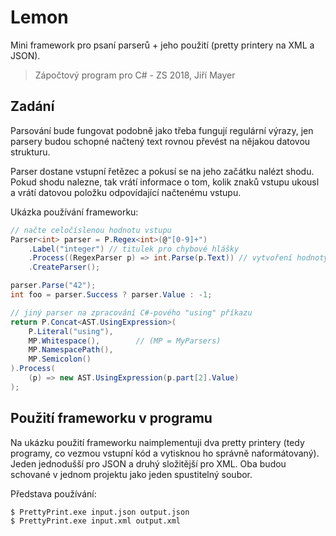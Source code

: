 Lemon
=====

Mini framework pro psaní parserů + jeho použití (pretty printery na XML a JSON).

> Zápočtový program pro C# - ZS 2018, Jiří Mayer


Zadání
------

Parsování bude fungovat podobně jako třeba fungují regulární výrazy,
jen parsery budou schopné načtený text rovnou převést na nějakou
datovou strukturu.

Parser dostane vstupní řetězec a pokusí se na jeho začátku nalézt shodu.
Pokud shodu nalezne, tak vrátí informace o tom, kolik znaků vstupu ukousl
a vrátí datovou položku odpovídající načtenému vstupu.

Ukázka používání frameworku:

```csharp
// načte celočíslenou hodnotu vstupu
Parser<int> parser = P.Regex<int>(@"[0-9]+")
    .Label("integer") // titulek pro chybové hlášky
    .Process((RegexParser p) => int.Parse(p.Text)) // vytvoření hodnoty
    .CreateParser();

parser.Parse("42");
int foo = parser.Success ? parser.Value : -1;

// jiný parser na zpracování C#-pového "using" příkazu
return P.Concat<AST.UsingExpression>(
    P.Literal("using"),
    MP.Whitespace(),        // (MP = MyParsers)
    MP.NamespacePath(),
    MP.Semicolon()
).Process(
    (p) => new AST.UsingExpression(p.part[2].Value)
);
```


Použití frameworku v programu
-----------------------------

Na ukázku použití frameworku naimplementuji dva pretty printery
(tedy programy, co vezmou vstupní kód a vytisknou ho správně naformátovaný).
Jeden jednodušší pro JSON a druhý složitější pro XML. Oba budou schované
v jednom projektu jako jeden spustitelný soubor.

Představa používání:

    $ PrettyPrint.exe input.json output.json
    $ PrettyPrint.exe input.xml output.xml
